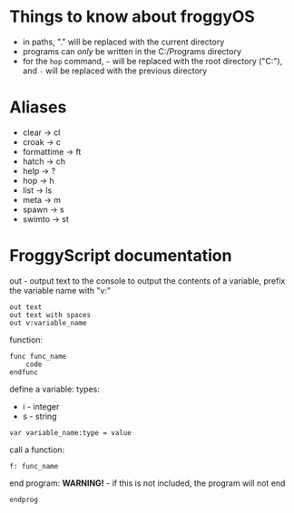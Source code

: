 
# Things to know about froggyOS

 * in paths, "." will be replaced with the current directory
 * programs can *only* be written in the C:/Programs directory
 * for the `hop` command, `~` will be replaced with the root directory ("C:"), and `-` will be replaced with the previous directory

# Aliases

 * clear -> cl
 * croak -> c
 * formattime -> ft
 * hatch -> ch
 * help -> ?
 * hop -> h
 * list -> ls
 * meta -> m
 * spawn -> s
 * swimto -> st

# FroggyScript documentation

out - output text to the console
to output the contents of a variable, prefix the variable name with "v:"
```
out text
out text with spaces
out v:variable_name
```

function:
```
func func_name
    code
endfunc
```

define a variable:
types:
 - i - integer
 - s - string
```
var variable_name:type = value
```

call a function:
```
f: func_name
```

end program:
**WARNING!** - if this is not included, the program will not end
```
endprog
```

[comment]: <> (goto a line number:)
[comment]: <> (if you jump into the middle of a function, an error will be thrown and the program will close)
[comment]: <> (```)
[comment]: <> (goto line_number)
[comment]: <> (```)
[comment]: <> ()
[comment]: <> (if goto statement:)
[comment]: <> (```)
[comment]: <> (if condition goto line_number)
[comment]: <> (```)